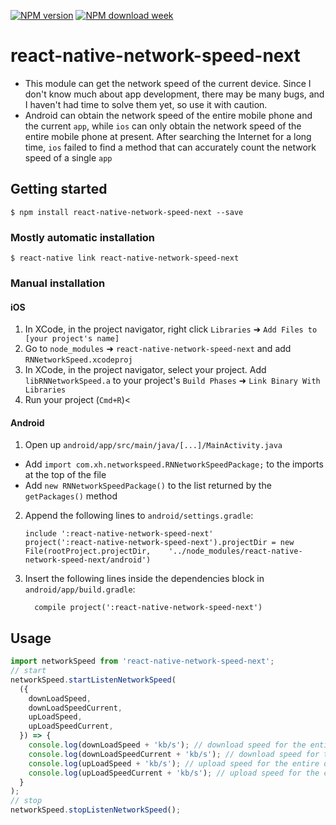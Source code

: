 [![NPM version](https://badgen.net/npm/v/react-native-network-speed-next)](https://www.npmjs.com/package/react-native-network-speed-next)
[![NPM download week](https://badgen.net/npm/dw/react-native-network-speed-next)](https://www.npmjs.com/package/react-native-network-speed-next)

# react-native-network-speed-next

- This module can get the network speed of the current device. Since I don't know much about app development, there may be many bugs, and I haven't had time to solve them yet, so use it with caution.<br/>
- Android can obtain the network speed of the entire mobile phone and the current `app`, while `ios` can only obtain the network speed of the entire mobile phone at present. After searching the Internet for a long time, `ios` failed to find a method that can accurately count the network speed of a single `app`

## Getting started

`$ npm install react-native-network-speed-next --save`

### Mostly automatic installation

`$ react-native link react-native-network-speed-next`

### Manual installation

#### iOS

1. In XCode, in the project navigator, right click `Libraries` ➜ `Add Files to [your project's name]`
2. Go to `node_modules` ➜ `react-native-network-speed-next` and add `RNNetworkSpeed.xcodeproj`
3. In XCode, in the project navigator, select your project. Add `libRNNetworkSpeed.a` to your project's `Build Phases` ➜ `Link Binary With Libraries`
4. Run your project (`Cmd+R`)<

#### Android

1. Open up `android/app/src/main/java/[...]/MainActivity.java`

- Add `import com.xh.networkspeed.RNNetworkSpeedPackage;` to the imports at the top of the file
- Add `new RNNetworkSpeedPackage()` to the list returned by the `getPackages()` method

2. Append the following lines to `android/settings.gradle`:
   ```
   include ':react-native-network-speed-next'
   project(':react-native-network-speed-next').projectDir = new File(rootProject.projectDir, 	'../node_modules/react-native-network-speed-next/android')
   ```
3. Insert the following lines inside the dependencies block in `android/app/build.gradle`:
   ```
     compile project(':react-native-network-speed-next')
   ```

## Usage

```javascript
import networkSpeed from 'react-native-network-speed-next';
// start
networkSpeed.startListenNetworkSpeed(
  ({
    downLoadSpeed,
    downLoadSpeedCurrent,
    upLoadSpeed,
    upLoadSpeedCurrent,
  }) => {
    console.log(downLoadSpeed + 'kb/s'); // download speed for the entire device 整个设备的下载速度
    console.log(downLoadSpeedCurrent + 'kb/s'); // download speed for the current app 当前app的下载速度(currently can only be used on Android)
    console.log(upLoadSpeed + 'kb/s'); // upload speed for the entire device 整个设备的上传速度
    console.log(upLoadSpeedCurrent + 'kb/s'); // upload speed for the current app 当前app的上传速度(currently can only be used on Android)
  }
);
// stop
networkSpeed.stopListenNetworkSpeed();
```
